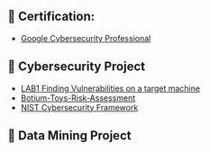 <h2>📃 Certification:</h2>

- [Google Cybersecurity Professional](https://www.coursera.org/account/accomplishments/professional-cert/3S2KPZ6RQU5B)

<h2>💾 Cybersecurity Project </h2>

- [LAB1 Finding Vulnerabilities on a target machine](https://github.com/supakitboon/Lab-1.git)  
- [Botium-Toys-Risk-Assessment](https://github.com/supakitboon/Botium-Toys-Risk-Assessment)
- [NIST Cybersecurity Framework](https://github.com/supakitboon/NIST-Cybersecurity-Framework.git)

<h2>💾 Data Mining Project </h2>

